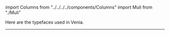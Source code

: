 import Columns from "../../../../components/Columns"
import Muli from "./Muli"

Here are the typefaces used in Venia.

***

<Columns>
  <Muli />
</Columns>
